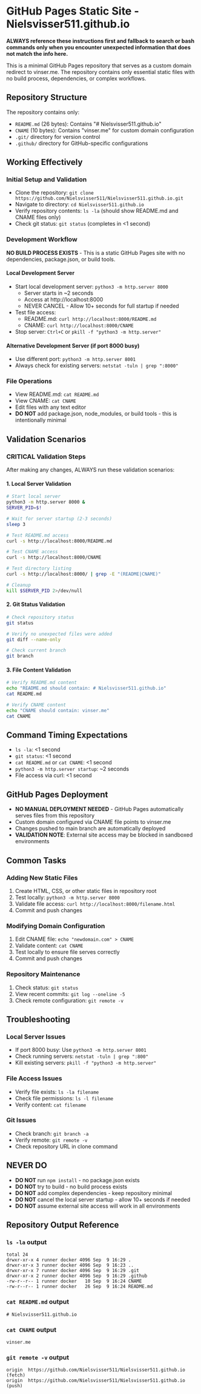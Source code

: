# GitHub Pages Static Site - Nielsvisser511.github.io

**ALWAYS reference these instructions first and fallback to search or bash commands only when you encounter unexpected information that does not match the info here.**

This is a minimal GitHub Pages repository that serves as a custom domain redirect to vinser.me. The repository contains only essential static files with no build process, dependencies, or complex workflows.

## Repository Structure

The repository contains only:
- `README.md` (26 bytes): Contains "# Nielsvisser511.github.io"
- `CNAME` (10 bytes): Contains "vinser.me" for custom domain configuration
- `.git/` directory for version control
- `.github/` directory for GitHub-specific configurations

## Working Effectively

### Initial Setup and Validation
- Clone the repository: `git clone https://github.com/Nielsvisser511/Nielsvisser511.github.io.git`
- Navigate to directory: `cd Nielsvisser511.github.io`
- Verify repository contents: `ls -la` (should show README.md and CNAME files only)
- Check git status: `git status` (completes in <1 second)

### Development Workflow
**NO BUILD PROCESS EXISTS** - This is a static GitHub Pages site with no dependencies, package.json, or build tools.

#### Local Development Server
- Start local development server: `python3 -m http.server 8000`
  - Server starts in ~2 seconds
  - Access at http://localhost:8000
  - NEVER CANCEL - Allow 10+ seconds for full startup if needed
- Test file access:
  - README.md: `curl http://localhost:8000/README.md`
  - CNAME: `curl http://localhost:8000/CNAME`
- Stop server: `Ctrl+C` or `pkill -f "python3 -m http.server"`

#### Alternative Development Server (if port 8000 busy)
- Use different port: `python3 -m http.server 8001`
- Always check for existing servers: `netstat -tuln | grep ":8000"`

### File Operations
- View README.md: `cat README.md`
- View CNAME: `cat CNAME`
- Edit files with any text editor
- **DO NOT** add package.json, node_modules, or build tools - this is intentionally minimal

## Validation Scenarios

### CRITICAL Validation Steps
After making any changes, ALWAYS run these validation scenarios:

#### 1. Local Server Validation
```bash
# Start local server
python3 -m http.server 8000 &
SERVER_PID=$!

# Wait for server startup (2-3 seconds)
sleep 3

# Test README.md access
curl -s http://localhost:8000/README.md

# Test CNAME access  
curl -s http://localhost:8000/CNAME

# Test directory listing
curl -s http://localhost:8000/ | grep -E "(README|CNAME)"

# Cleanup
kill $SERVER_PID 2>/dev/null
```

#### 2. Git Status Validation
```bash
# Check repository status
git status

# Verify no unexpected files were added
git diff --name-only

# Check current branch
git branch
```

#### 3. File Content Validation
```bash
# Verify README.md content
echo "README.md should contain: # Nielsvisser511.github.io"
cat README.md

# Verify CNAME content
echo "CNAME should contain: vinser.me"
cat CNAME
```

## Command Timing Expectations

- `ls -la`: <1 second
- `git status`: <1 second
- `cat README.md` or `cat CNAME`: <1 second
- `python3 -m http.server startup`: ~2 seconds
- File access via curl: <1 second

## GitHub Pages Deployment

- **NO MANUAL DEPLOYMENT NEEDED** - GitHub Pages automatically serves files from this repository
- Custom domain configured via CNAME file points to vinser.me
- Changes pushed to main branch are automatically deployed
- **VALIDATION NOTE**: External site access may be blocked in sandboxed environments

## Common Tasks

### Adding New Static Files
1. Create HTML, CSS, or other static files in repository root
2. Test locally: `python3 -m http.server 8000`
3. Validate file access: `curl http://localhost:8000/filename.html`
4. Commit and push changes

### Modifying Domain Configuration
1. Edit CNAME file: `echo "newdomain.com" > CNAME`
2. Validate content: `cat CNAME`
3. Test locally to ensure file serves correctly
4. Commit and push changes

### Repository Maintenance
1. Check status: `git status`
2. View recent commits: `git log --oneline -5`
3. Check remote configuration: `git remote -v`

## Troubleshooting

### Local Server Issues
- If port 8000 busy: Use `python3 -m http.server 8001`
- Check running servers: `netstat -tuln | grep ":800"`
- Kill existing servers: `pkill -f "python3 -m http.server"`

### File Access Issues
- Verify file exists: `ls -la filename`
- Check file permissions: `ls -l filename`  
- Verify content: `cat filename`

### Git Issues
- Check branch: `git branch -a`
- Verify remote: `git remote -v`
- Check repository URL in clone command

## NEVER DO
- **DO NOT** run `npm install` - no package.json exists
- **DO NOT** try to build - no build process exists
- **DO NOT** add complex dependencies - keep repository minimal
- **DO NOT** cancel the local server startup - allow 10+ seconds if needed
- **DO NOT** assume external site access will work in all environments

## Repository Output Reference

### `ls -la` output
```
total 24
drwxr-xr-x 4 runner docker 4096 Sep  9 16:29 .
drwxr-xr-x 3 runner docker 4096 Sep  9 16:23 ..
drwxr-xr-x 7 runner docker 4096 Sep  9 16:29 .git
drwxr-xr-x 2 runner docker 4096 Sep  9 16:29 .github
-rw-r--r-- 1 runner docker   10 Sep  9 16:24 CNAME
-rw-r--r-- 1 runner docker   26 Sep  9 16:24 README.md
```

### `cat README.md` output
```
# Nielsvisser511.github.io
```

### `cat CNAME` output
```
vinser.me
```

### `git remote -v` output
```
origin	https://github.com/Nielsvisser511/Nielsvisser511.github.io (fetch)
origin	https://github.com/Nielsvisser511/Nielsvisser511.github.io (push)
```